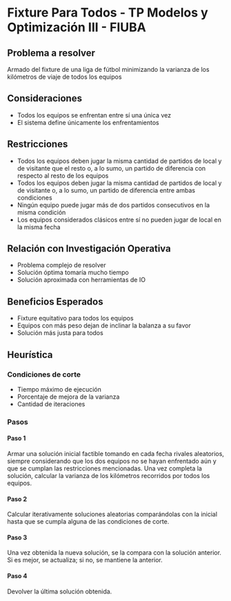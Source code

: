 # Fixture Para Todos - TP Modelos y Optimización III - FIUBA

## Problema a resolver
Armado del fixture de una liga de fútbol minimizando la varianza de los kilómetros de viaje de todos los equipos

## Consideraciones
- Todos los equipos se enfrentan entre sí una única vez
- El sistema define únicamente los enfrentamientos

## Restricciones
- Todos los equipos deben jugar la misma cantidad de partidos de local y de visitante que el resto o, a lo sumo, un partido de diferencia con respecto al resto de los equipos
- Todos los equipos deben jugar la misma cantidad de partidos de local y de visitante o, a lo sumo, un partido de diferencia entre ambas condiciones
- Ningún equipo puede jugar más de dos partidos consecutivos en la misma condición
- Los equipos considerados clásicos entre sí no pueden jugar de local en la misma fecha

## Relación con Investigación Operativa
- Problema complejo de resolver
- Solución óptima tomaría mucho tiempo
- Solución aproximada con herramientas de IO

## Beneficios Esperados
- Fixture equitativo para todos los equipos
- Equipos con más peso dejan de inclinar la balanza a su favor
- Solución más justa para todos

## Heurística
### Condiciones de corte
- Tiempo máximo de ejecución
- Porcentaje de mejora de la varianza
- Cantidad de iteraciones

### Pasos
#### Paso 1
Armar una solución inicial factible tomando en cada fecha rivales aleatorios, siempre considerando
que los dos equipos no se hayan enfrentado aún y que se cumplan las restricciones mencionadas.
Una vez completa la solución, calcular la varianza de los kilómetros recorridos por todos los equipos.

#### Paso 2
Calcular iterativamente soluciones aleatorias comparándolas con la inicial hasta que se cumpla alguna de las condiciones de corte.

#### Paso 3
Una vez obtenida la nueva solución, se la compara con la solución anterior. Si es mejor, se actualiza; si no, se mantiene la anterior.

#### Paso 4
Devolver la última solución obtenida.